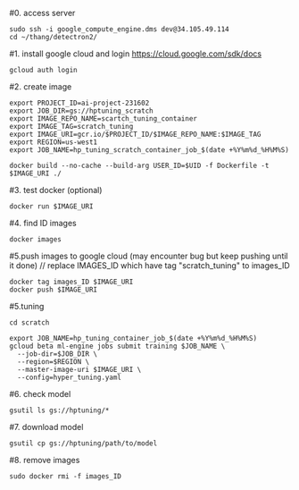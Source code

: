 #0. access server
```
sudo ssh -i google_compute_engine.dms dev@34.105.49.114
cd ~/thang/detectron2/
```
#1. install google cloud and login
https://cloud.google.com/sdk/docs
```
gcloud auth login
```

#2. create image
```
export PROJECT_ID=ai-project-231602
export JOB_DIR=gs://hptuning_scratch
export IMAGE_REPO_NAME=scartch_tuning_container
export IMAGE_TAG=scratch_tuning
export IMAGE_URI=gcr.io/$PROJECT_ID/$IMAGE_REPO_NAME:$IMAGE_TAG
export REGION=us-west1
export JOB_NAME=hp_tuning_scratch_container_job_$(date +%Y%m%d_%H%M%S)

docker build --no-cache --build-arg USER_ID=$UID -f Dockerfile -t $IMAGE_URI ./
```

#3. test docker (optional)
```
docker run $IMAGE_URI
```

#4. find ID images
```
docker images
```
#5.push images to google cloud (may encounter bug but keep pushing until it done)
// replace IMAGES_ID  which have tag "scratch_tuning" to images_ID
```
docker tag images_ID $IMAGE_URI
docker push $IMAGE_URI
```
#5.tuning
```
cd scratch

export JOB_NAME=hp_tuning_container_job_$(date +%Y%m%d_%H%M%S)
gcloud beta ml-engine jobs submit training $JOB_NAME \
  --job-dir=$JOB_DIR \
  --region=$REGION \
  --master-image-uri $IMAGE_URI \
  --config=hyper_tuning.yaml

```

#6. check model
```
gsutil ls gs://hptuning/*
```

#7. download model
```
gsutil cp gs://hptuning/path/to/model
```
#8. remove images
```
sudo docker rmi -f images_ID
```
